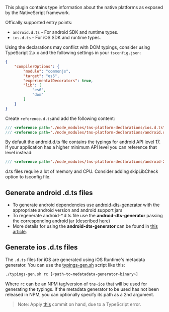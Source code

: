 This plugin contains type information about the native platforms as exposed by the NativeScript framework.

Offically supported entry points:
 - `android.d.ts` - For android SDK and runtime types.
 - `ios.d.ts` - For iOS SDK and runtime types.

Using the declarations may conflict with DOM typings,
consider using TypeScript 2.x.x and the following settings in your `tsconfig.json`:
```JSON
{
    "compilerOptions": {
        "module": "commonjs",
        "target": "es5",
        "experimentalDecorators": true,
        "lib": [
            "es6",
            "dom"
        ]
    }
}
```

Create `reference.d.ts`and add the following content:
```TypeScript
/// <reference path="./node_modules/tns-platform-declarations/ios.d.ts" />
/// <reference path="./node_modules/tns-platform-declarations/android.d.ts" />
```

By default the android.d.ts file contains the typings for android API level 17. If your application has a higher minimum API level you can reference that level instead:
```TypeScript
/// <reference path="./node_modules/tns-platform-declarations/android-24.d.ts" />
```

d.ts files require a lot of memory and CPU. Consider adding skipLibCheck option to tsconfig file.

## Generate android .d.ts files
* To generate android dependencies use [android-dts-generator](https://github.com/NativeScript/android-dts-generator) with the appropriate android version and android support jars
* To regenerate android-*.d.ts file use the **android-dts-generator** passing the corresponding android jar (described [here](https://github.com/NativeScript/android-dts-generator/blob/master/README.md#generate-definitons-for-android-sdk))
* More details for using the **android-dts-generator** can be found in [this article](https://docs.nativescript.org/core-concepts/android-runtime/metadata/generating-typescript-declarations).

## Generate ios .d.ts files

The `.d.ts` files for iOS are generated using iOS Runtime's metadata generator. You can use the [typings-gen.sh](./typings-gen.sh) script like this:

```BASH
./typings-gen.sh rc [<path-to-medatadata-generator-binary>]
```
Where `rc` can be an NPM tag/version of `tns-ios` that will be used for generating the typings. If the metadata generator to be used has not been released in NPM, you can optionally specify its path as a 2nd argument.

> Note: Apply [this](https://github.com/NativeScript/NativeScript/commit/45b4b061e470c19cdc582f220ee86fd3169269a0) commit on hand, due to a TypeScript error.
